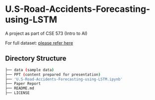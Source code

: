 # U.S-Road-Accidents-Forecasting-using-LSTM
A project as part of CSE 573 (Intro to AI)

For full dataset:   [please refer here](https://arxiv.org/abs/1906.05409)

## Directory Structure
```bash
├── data (sample data)
├── PPT (content prepared for presentation)
├── 'U.S-Road-Accidents-Forecasting-using-LSTM.ipynb'
├── Paper Report
├── README.md
├── LICENSE

```


